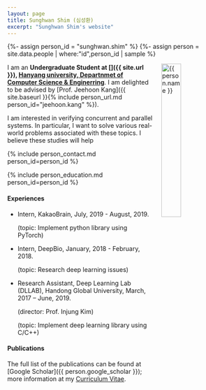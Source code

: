 ```yaml
---
layout: page
title: Sunghwan Shim (심성환)
excerpt: "Sunghwan Shim's website"
---
```


{%- assign person_id = "sunghwan.shim" %}
{%- assign person = site.data.people | where:"id",person_id | sample %}

<img align="right" style="width: 30%; padding-left: 3%;" src="{{ site.baseurl}}/assets/chunmyong.park.jpeg" alt="{{ person.name }}">

I am an **Undergraduate Student at []({{ site.url }}), [Hanyang university,  Departnmet of Computer Science & Enginerring](http://cs.hanyang.ac.kr)**. I am delighted to be advised by [Prof. Jeehoon Kang]({{ site.baseurl }}{% include person_url.md person_id="jeehoon.kang" %}).

I am interested in verifying concurrent and parallel systems. In particular, I want to solve various real-world problems associated with these topics. I believe these studies will help 


{% include person_contact.md person_id=person_id %}


{% include person_education.md person_id=person_id %}


#### Experiences

- Intern, KakaoBrain, July, 2019 - August, 2019.

  (topic: Implement python library using PyTorch)

- Intern, DeepBio, January, 2018 - February, 2018.

  (topic: Research deep learning issues)

- Research Assistant, Deep Learning Lab (DLLAB), Handong Global University, March, 2017 – June, 2019.

  (director: Prof. Injung Kim)

  (topic: Implement deep learning library using C/C++)


#### Publications

The full list of the publications can be found at [Google Scholar]({{ person.google_scholar }}); more information at my [Curriculum Vitae](https://cmpark0126.github.io/assets/docs/PARKCHUNMYONG_cv.pdf).
